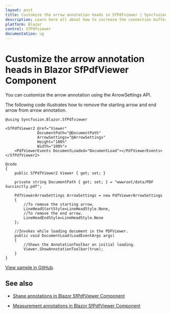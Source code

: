 ```yaml
---
layout: post
title: Customize the arrow annotation heads in SfPdfviewer | Syncfusion
description: Learn here all about how to increase the connection buffer size in Syncfusion Blazor SfPdfviewer component and more.
platform: Blazor
control: SfPdfviewer
documentation: ug
---
```


# Customize the arrow annotation heads in Blazor SfPdfViewer Component

You can customize the arrow annotation using the ArrowSettings API.

The following code illustrates how to remove the starting arrow and end arrow from arrow annotation.

```cshtml
@using Syncfusion.Blazor.SfPdfviewer

<SfPdfViewer2 @ref="Viewer"
              DocumentPath="@DocumentPath"
              ArrowSettings="@ArrowSettings"
              Height="100%"
              Width="100%">
    <PdfViewerEvents DocumentLoaded="DocumentLoad"></PdfViewerEvents>
</SfPdfViewer2>

@code
{
    public SfPdfViewer2 Viewer { get; set; }

    private string DocumentPath { get; set; } = "wwwroot/data/PDF Succinctly.pdf";

    PdfViewerArrowSettings ArrowSettings = new PdfViewerArrowSettings 
    { 
        //To remove the starting arrow.
        LineHeadStartStyle=LineHeadStyle.None,
        //To remove the end arrow.
        LineHeadEndStyle=LineHeadStyle.None
    };

    //Invokes while loading document in the PDFViewer. 
    public void DocumentLoad(LoadEventArgs args)
    {
        //Shows the AnnotationToolbar on initial loading.
        Viewer.ShowAnnotationToolbar(true);        
    }
}
```

[View sample in GitHub](https://github.com/SyncfusionExamples/blazor-pdf-viewer-examples/tree/master/Annotations/Shapes/Remove%20arrow%20annotation%20heads).

## See also

* [Shape annotations in Blazor SfPdfViewer Component](../annotation/shape-annotation)

* [Measurement annotations in Blazor SfPdfViewer Component](../annotation/measurement-annotation)